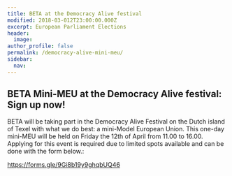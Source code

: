 ```yaml
---
title: BETA at the Democracy Alive festival
modified: 2018-03-012T23:00:00.000Z
excerpt: European Parliament Elections
header:
  image:
author_profile: false
permalink: /democracy-alive-mini-meu/
sidebar:
  nav:
---
```

## BETA Mini-MEU at the Democracy Alive festival: Sign up now!

BETA will be taking part in the Democracy Alive Festival on the Dutch island of Texel with what we do best: a mini-Model European Union. This one-day mini-MEU will be held on Friday the 12th of April from 11.00 to 16.00. Applying for this event is required due to limited spots available and can be done with the form below.:

<https://forms.gle/9Gi8b19y9ghqbUQ46>
